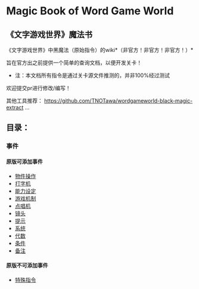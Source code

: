 # Magic Book of Word Game World
## 《文字游戏世界》魔法书

《文字游戏世界》中黑魔法（原始指令）的wiki*（非官方！非官方！非官方！）*

旨在官方出之前提供一个简单的查询文档，以便开发关卡！

- 注：本文档所有指令是通过关卡源文件推测的，并非100%经过测试

欢迎提交pr进行修改/编写！

其他工具推荐：
https://github.com/TNOTawa/wordgameworld-black-magic-extract
...

## 目录：

### 事件
#### 原版可添加事件
- [物件操作](events/物件操作.md)
- [打字机](events/打字机.md)
- [能力设定](events/能力设定.md)
- [游戏机制](events/游戏机制.md)
- [点唱机](events/点唱机.md)
- [镜头](events/镜头.md)
- [提示](events/提示.md)
- [系统](events/系统.md)
- [代数](events/代数.md)
- [条件](events/条件.md)
- [备注](events/备注.md)
#### 原版不可添加事件
- [特殊指令](events/特殊指令.md)
